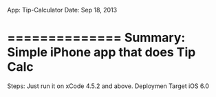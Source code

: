 App: Tip-Calculator
Date: Sep 18, 2013

==============
Summary: Simple iPhone app that does Tip Calc
==============

Steps:
Just run it on xCode 4.5.2 and above. Deploymen Target iOS 6.0
